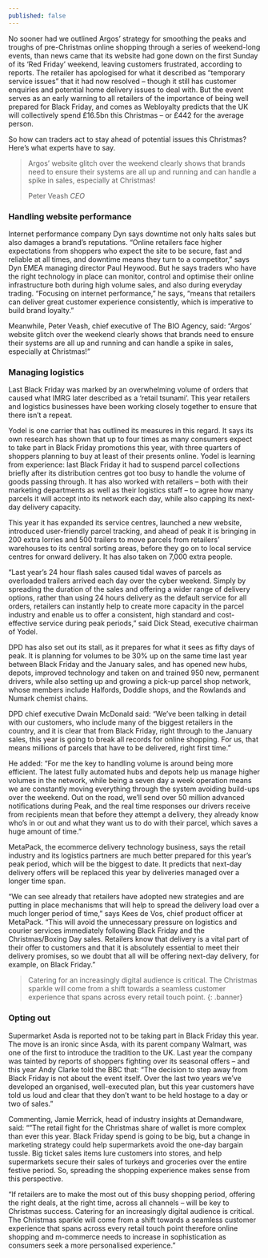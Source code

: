 ```yaml
---
published: false
---
```


No sooner had we outlined Argos’ strategy for smoothing the peaks and troughs of pre-Christmas online shopping through a series of weekend-long events, than news came that its website had gone down on the first Sunday of its ‘Red Friday’ weekend, leaving customers frustrated, according to reports.
The retailer has apologised for what it described as “temporary service issues” that it had now resolved – though it still has customer enquiries and potential home delivery issues to deal with. But the event serves as an early warning to all retailers of the importance of being well prepared for Black Friday, and comes as Webloyalty predicts that the UK will collectively spend £16.5bn this Christmas – or £442 for the average person.

So how can traders act to stay ahead of potential issues this Christmas? Here’s what experts have to say.

> Argos’ website glitch over the weekend clearly shows that brands need to ensure their systems are all up and running and can handle a spike in sales, especially at Christmas!
>
> Peter Veash *CEO*

### Handling website performance
Internet performance company Dyn says downtime not only halts sales but also damages a brand’s reputations. “Online retailers face higher expectations from shoppers who expect the site to be secure, fast and reliable at all times, and downtime means they turn to a competitor,” says Dyn EMEA managing director Paul Heywood. But he says traders who have the right technology in place can monitor, control and optimise their online infrastructure both during high volume sales, and also during everyday trading. “Focusing on internet performance,” he says, “means that retailers can deliver great customer experience consistently, which is imperative to build brand loyalty.”

Meanwhile, Peter Veash, chief executive of The BIO Agency, said: “Argos’ website glitch over the weekend clearly shows that brands need to ensure their systems are all up and running and can handle a spike in sales, especially at Christmas!”

### Managing logistics
Last Black Friday was marked by an overwhelming volume of orders that caused what IMRG later described as a ‘retail tsunami’. This year retailers and logistics businesses have been working closely together to ensure that there isn’t a repeat.

Yodel is one carrier that has outlined its measures in this regard. It says its own research has shown that up to four times as many consumers expect to take part in Black Friday promotions this year, with three quarters of shoppers planning to buy at least of their presents online. Yodel is learning from experience: last Black Friday it had to suspend parcel collections briefly after its distribution centres got too busy to handle the volume of goods passing through. It has also worked with retailers – both with their marketing departments as well as their logistics staff – to agree how many parcels it will accept into its network each day, while also capping its next-day delivery capacity.

This year it has expanded its service centres, launched a new website, introduced user-friendly parcel tracking, and ahead of peak it is bringing in 200 extra lorries and 500 trailers to move parcels from retailers’ warehouses to its central sorting areas, before they go on to local service centres for onward delivery. It has also taken on 7,000 extra people.

“Last year’s 24 hour flash sales caused tidal waves of parcels as overloaded trailers arrived each day over the cyber weekend. Simply by spreading the duration of the sales and offering a wider range of delivery options, rather than using 24 hours delivery as the default service for all orders, retailers can instantly help to create more capacity in the parcel industry and enable us to offer a consistent, high standard and cost-effective service during peak periods,” said Dick Stead, executive chairman of Yodel.

DPD has also set out its stall, as it prepares for what it sees as fifty days of peak. It is planning for volumes to be 30% up on the same time last year between Black Friday and the January sales, and has opened new hubs, depots, improved technology and taken on and trained 950 new, permanent drivers, while also setting up and growing a pick-up parcel shop network, whose members include Halfords, Doddle shops, and the Rowlands and Numark chemist chains.

DPD chief executive Dwain McDonald said: “We’ve been talking in detail with our customers, who include many of the biggest retailers in the country, and it is clear that from Black Friday, right through to the January sales, this year is going to break all records for online shopping. For us, that means millions of parcels that have to be delivered, right first time.”

He added: “For me the key to handling volume is around being more efficient. The latest fully automated hubs and depots help us manage higher volumes in the network, while being a seven day a week operation means we are constantly moving everything through the system avoiding build-ups over the weekend. Out on the road, we’ll send over 50 million advanced notifications during Peak, and the real time responses our drivers receive from recipients mean that before they attempt a delivery, they already know who’s in or out and what they want us to do with their parcel, which saves a huge amount of time.”

MetaPack, the ecommerce delivery technology business, says the retail industry and its logistics partners are much better prepared for this year’s peak period, which will be the biggest to date. It predicts that next-day delivery offers will be replaced this year by deliveries managed over a longer time span.

“We can see already that retailers have adopted new strategies and are putting in place mechanisms that will help to spread the delivery load over a much longer period of time,” says Kees de Vos, chief product officer at MetaPack. “This will avoid the unnecessary pressure on logistics and courier services immediately following Black Friday and the Christmas/Boxing Day sales. Retailers know that delivery is a vital part of their offer to customers and that it is absolutely essential to meet their delivery promises, so we doubt that all will be offering next-day delivery, for example, on Black Friday.”

> Catering for an increasingly digital audience is critical. The Christmas sparkle will come from a shift towards a seamless customer experience that spans across every retail touch point.
{: .banner}

### Opting out
Supermarket Asda is reported not to be taking part in Black Friday this year. The move is an ironic since Asda, with its parent company Walmart, was one of the first to introduce the tradition to the UK. Last year the company was tainted by reports of shoppers fighting over its seasonal offers – and this year Andy Clarke told the BBC that: “The decision to step away from Black Friday is not about the event itself. Over the last two years we’ve developed an organised, well-executed plan, but this year customers have told us loud and clear that they don’t want to be held hostage to a day or two of sales.”

Commenting, Jamie Merrick, head of industry insights at Demandware, said: “”The retail fight for the Christmas share of wallet is more complex than ever this year. Black Friday spend is going to be big, but a change in marketing strategy could help supermarkets avoid the one-day bargain tussle. Big ticket sales items lure customers into stores, and help supermarkets secure their sales of turkeys and groceries over the entire festive period. So, spreading the shopping experience makes sense from this perspective.

“If retailers are to make the most out of this busy shopping period, offering the right deals, at the right time, across all channels – will be key to Christmas success. Catering for an increasingly digital audience is critical. The Christmas sparkle will come from a shift towards a seamless customer experience that spans across every retail touch point therefore online shopping and m-commerce needs to increase in sophistication as consumers seek a more personalised experience.”